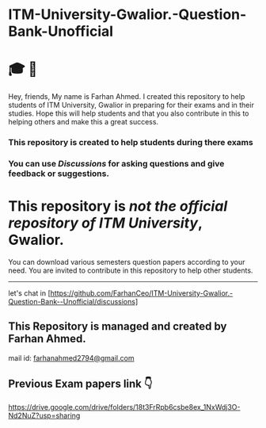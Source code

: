 # ITM-University-Gwalior.-Question-Bank-Unofficial
# :mortar_board: :key:
Hey, friends, My name is Farhan Ahmed. I created this repository to help students of ITM University, Gwalior in preparing for their exams and in their studies. Hope this will help students and that you also contribute in this to helping others and make this a great success.
### This repository is created to help students during there exams 
### You can use *Discussions* for asking questions and give feedback or suggestions.
This repository is *not the official repository of ITM University*, Gwalior.
====
You can download various semesters question papers according to your need.
You are invited to contribute in this repository to help other students.
*****
let's chat in [https://github.com/FarhanCeo/ITM-University-Gwalior.-Question-Bank--Unofficial/discussions]
## **This Repository is managed and created by Farhan Ahmed.**
mail id: farhanahmed2794@gmail.com

## Previous Exam papers link 👇
https://drive.google.com/drive/folders/18t3FrRpb6csbe8ex_1NxWdj3O-Nd2NuZ?usp=sharing

